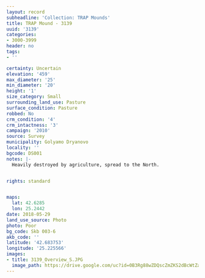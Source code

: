 ```yaml
---
layout: record
subheadline: 'Collection: TRAP Mounds'
title: TRAP Mound - 3139
uuid: '3139'
categories:
- 3000-3999
header: no
tags:
- ''

certainty: Uncertain
elevation: '459'
max_diameter: '25'
min_diameter: '20'
height: '1'
size_category: Small
surrounding_land_use: Pasture
surface_condition: Pasture
robbed: No
crm_condition: '4'
crm_intactness: '3'
campaign: '2010'
source: Survey
municipality: Golyamo Dryanovo
locality: ''
bgcode: DS001
notes: |-
  Heavily destroyed by agriculture, spread to the North.


rights: standard


maps:
  lat: 42.6285
  lon: 25.2442
date: 2018-05-29
land_use_source: Photo
photo: Poor
bg_code: Skb 003-6
akb_code: ''
latitude: '42.683753'
longitude: '25.225566'
images:
- title: 3139_Overview_S.JPG
  image_path: https://drive.google.com/uc?id=0B3Rg88wZDQscZmZKS2dBcWtZaHM
---
```

